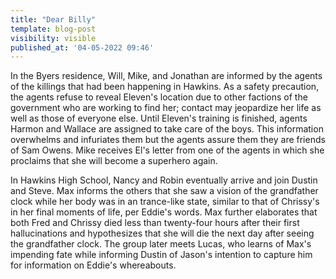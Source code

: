 ```yaml
---
title: "Dear Billy"
template: blog-post
visibility: visible
published_at: '04-05-2022 09:46'
---
```


In the Byers residence, Will, Mike, and Jonathan are informed by the agents of the killings that had been happening in Hawkins. As a safety precaution, the agents refuse to reveal Eleven's location due to other factions of the government who are working to find her; contact may jeopardize her life as well as those of everyone else. Until Eleven's training is finished, agents Harmon and Wallace are assigned to take care of the boys. This information overwhelms and infuriates them but the agents assure them they are friends of Sam Owens. Mike receives El's letter from one of the agents in which she proclaims that she will become a superhero again.

In Hawkins High School, Nancy and Robin eventually arrive and join Dustin and Steve. Max informs the others that she saw a vision of the grandfather clock while her body was in an trance-like state, similar to that of Chrissy's in her final moments of life, per Eddie's words. Max further elaborates that both Fred and Chrissy died less than twenty-four hours after their first hallucinations and hypothesizes that she will die the next day after seeing the grandfather clock. The group later meets Lucas, who learns of Max's impending fate while informing Dustin of Jason's intention to capture him for information on Eddie's whereabouts.